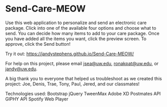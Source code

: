 # Send-Care-MEOW

Use this web application to personalize and send an electronic care package. Click into one of the available four options and choose what to send. You can decide how many items to add to your care package. Once you have added all the items you want, click the preview screen. To approve, click the Send button!

Try it out: https://jandystephens.github.io/Send-Care-MEOW/

For help on this project, please email jsea@uw.edu, ronakpat@uw.edu, or jandy@uw.edu.

A big thank you to everyone that helped us troubleshoot as we created this project: Joe, Denis, Trae, Tony, Paul, Jered, and our classmates!

Technologies used:
Bootstrap
jQuery
TweenMax
Adobe XD
Postmates API
GIPHY API
Spotify Web Player

